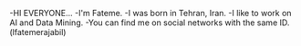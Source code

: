-HI EVERYONE...
-I'm Fateme.
-I was born in Tehran, Iran.
-I like to work on AI and Data Mining.
-You can find me on social networks with the same ID. (lfatemerajabil)
